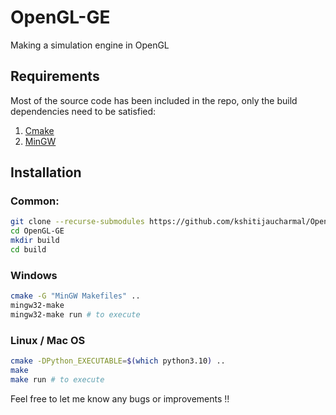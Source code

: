 
# OpenGL-GE
Making a simulation engine in OpenGL

## Requirements
Most of the source code has been included in the repo, only the build dependencies need to be satisfied:
1. [Cmake](https://cmake.org/download/)
2. [MinGW](https://www.mingw-w64.org/downloads/)

## Installation

### Common:

```bash
git clone --recurse-submodules https://github.com/kshitijaucharmal/OpenGL-GE
cd OpenGL-GE
mkdir build
cd build
```
### Windows
```bash
cmake -G "MinGW Makefiles" ..
mingw32-make
mingw32-make run # to execute
```

### Linux / Mac OS
```bash
cmake -DPython_EXECUTABLE=$(which python3.10) ..
make
make run # to execute
```

Feel free to let me know any bugs or improvements !!
